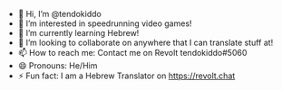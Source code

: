 - 👋 Hi, I’m @tendokiddo
- 👀 I’m interested in speedrunning video games!
- 🌱 I’m currently learning Hebrew!
- 💞️ I’m looking to collaborate on anywhere that I can translate stuff at!
- 📫 How to reach me: Contact me on Revolt tendokiddo#5060
- 😄 Pronouns: He/Him
- ⚡ Fun fact: I am a Hebrew Translator on https://revolt.chat

<!---
tendokiddo/tendokiddo is a ✨ special ✨ repository because its `README.md` (this file) appears on your GitHub profile.
You can click the Preview link to take a look at your changes.
--->
